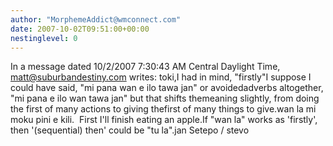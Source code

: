 ```yaml
---
author: "MorphemeAddict@wmconnect.com"
date: 2007-10-02T09:51:00+00:00
nestinglevel: 0
---
```

In a message dated 10/2/2007 7:30:43 AM Central Daylight Time, [matt@suburbandestiny.com](mailto://matt@suburbandestiny.com) writes:
toki,I had in mind, "firstly"I suppose I could have said, "mi pana wan e ilo tawa jan" or avoidedadverbs altogether, "mi pana e ilo wan tawa jan" but that shifts themeaning slightly, from doing the first of many actions to giving thefirst of many things to give.wan la mi moku pini e kili.  First I'll finish eating an apple.If "wan la" works as 'firstly', then '(sequential) then' could be "tu la".jan Setepo / stevo